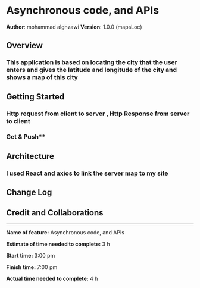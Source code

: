 # Asynchronous code, and APIs

**Author**: mohammad alghzawi
**Version**: 1.0.0 (mapsLoc)

## Overview
### This application is based on locating the city that the user enters and gives the latitude and longitude of the city and shows a map of this city

## Getting Started
### Http request from client to server , Http Response from server to client

### Get & Push**

## Architecture
### I used React and axios to link the server map to my site

## Change Log
<!-- Use this area to document the iterative changes made to your application as each feature is successfully implemented. Use time stamps. Here's an example:

01-01-2001 4:59pm - Application now has a fully-functional express server, with a GET route for the location resource. -->

## Credit and Collaborations
<!-- Give credit (and a link) to other people or resources that helped you build this application. -->
----

**Name of feature:** Asynchronous code, and APIs

**Estimate of time needed to complete:** 3 h

**Start time:** 3:00 pm

**Finish time:** 7:00 pm

**Actual time needed to complete:** 4 h